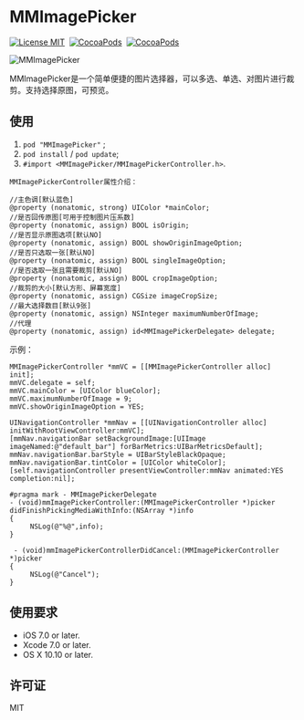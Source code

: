 # MMImagePicker

[![License MIT](https://img.shields.io/badge/license-MIT-green.svg?style=flat)](https://raw.githubusercontent.com/dexianyinjiu/MMImagePicker/master/LICENSE)&nbsp;
[![CocoaPods](http://img.shields.io/cocoapods/v/MMImagePicker.svg?style=flat)](http://cocoapods.org/pods/MMImagePicker)&nbsp;
[![CocoaPods](http://img.shields.io/cocoapods/p/MMImagePicker.svg?style=flat)](http://cocoapods.org/pods/MMImagePicker)&nbsp;

![MMImagePicker](MMImagePicker.png)

MMImagePicker是一个简单便捷的图片选择器，可以多选、单选、对图片进行裁剪。支持选择原图，可预览。


## 使用

1. `pod "MMImagePicker"` ;
2. `pod install` / `pod update`;
3. `#import <MMImagePicker/MMImagePickerController.h>`.

```objc
MMImagePickerController属性介绍：
   
//主色调[默认蓝色]
@property (nonatomic, strong) UIColor *mainColor;
//是否回传原图[可用于控制图片压系数]
@property (nonatomic, assign) BOOL isOrigin;
//是否显示原图选项[默认NO]
@property (nonatomic, assign) BOOL showOriginImageOption;
//是否只选取一张[默认NO]
@property (nonatomic, assign) BOOL singleImageOption;
//是否选取一张且需要裁剪[默认NO]
@property (nonatomic, assign) BOOL cropImageOption;
//裁剪的大小[默认方形、屏幕宽度]
@property (nonatomic, assign) CGSize imageCropSize;
//最大选择数目[默认9张]
@property (nonatomic, assign) NSInteger maximumNumberOfImage;
//代理
@property (nonatomic, assign) id<MMImagePickerDelegate> delegate;
```

  
示例：

```objc
MMImagePickerController *mmVC = [[MMImagePickerController alloc] init];
mmVC.delegate = self;   
mmVC.mainColor = [UIColor blueColor];  
mmVC.maximumNumberOfImage = 9; 
mmVC.showOriginImageOption = YES;

UINavigationController *mmNav = [[UINavigationController alloc] initWithRootViewController:mmVC];
[mmNav.navigationBar setBackgroundImage:[UIImage imageNamed:@"default_bar"] forBarMetrics:UIBarMetricsDefault];
mmNav.navigationBar.barStyle = UIBarStyleBlackOpaque;
mmNav.navigationBar.tintColor = [UIColor whiteColor];
[self.navigationController presentViewController:mmNav animated:YES completion:nil];
```
```objc
#pragma mark - MMImagePickerDelegate
- (void)mmImagePickerController:(MMImagePickerController *)picker didFinishPickingMediaWithInfo:(NSArray *)info
{
     NSLog(@"%@",info);
}

 - (void)mmImagePickerControllerDidCancel:(MMImagePickerController *)picker
{
     NSLog(@"Cancel");
}
```

## 使用要求

* iOS 7.0 or later.
* Xcode 7.0 or later.
* OS X 10.10 or later.

## 许可证

MIT



